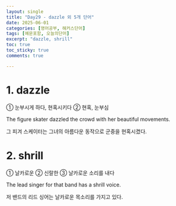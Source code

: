 ```yaml
---
layout: single
title: "Day29 - dazzle 외 5개 단어"
date: 2025-06-01
categories: [영어공부, 해커스단어]
tags: [예문포함, 오늘의단어]
excerpt: "dazzle, shrill"
toc: true
toc_sticky: true
comments: true

---
```


# 1. dazzle
① 눈부시게 하다, 현혹시키다 ② 현혹, 눈부심

The figure skater dazzled the crowd with her beautiful movements.

그 피겨 스케이터는 그녀의 아름다운 동작으로 군중을 현혹시켰다.

# 2. shrill
① 날카로운 ② 신랄한 ③ 날카로운 소리를 내다

The lead singer for that band has a shrill voice.

저 밴드의 리드 싱어는 날카로운 목소리를 가지고 있다.